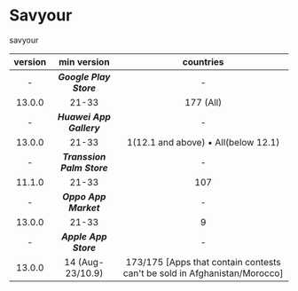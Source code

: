 # Savyour
savyour

version|min version|countries
:-:|:-:|:-:
-|***Google Play Store***|-
13.0.0|21-33|177 (All)
-|***Huawei App Gallery***|-
13.0.0|21-33|1(12.1 and above) • All(below 12.1)
-|***Transsion Palm Store***|-
11.1.0|21-33|107
-|***Oppo App Market***|-
13.0.0|21-33|9
-|***Apple App Store***|-
13.0.0|14 (Aug-23/10.9)| 173/175 [Apps that contain contests can't be sold in Afghanistan/Morocco]
